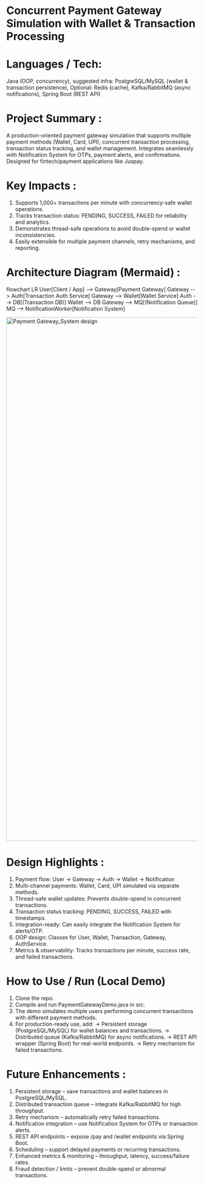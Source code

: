 # Concurrent Payment Gateway Simulation with Wallet & Transaction Processing

# Languages / Tech: 
Java (OOP, concurrency), suggested infra: PostgreSQL/MySQL (wallet & transaction persistence), Optional: Redis (cache), Kafka/RabbitMQ (async notifications), Spring Boot (REST API)

# Project Summary : 

A production-oriented payment gateway simulation that supports multiple payment methods (Wallet, Card, UPI), concurrent transaction processing, transaction status tracking, and wallet management. Integrates seamlessly with Notification System for OTPs, payment alerts, and confirmations. Designed for fintech/payment applications like Juspay.

# Key Impacts : 

1. Supports 1,000+ transactions per minute with concurrency-safe wallet operations.
2. Tracks transaction status: PENDING, SUCCESS, FAILED for reliability and analytics.
3. Demonstrates thread-safe operations to avoid double-spend or wallet inconsistencies.
4. Easily extensible for multiple payment channels, retry mechanisms, and reporting.


# Architecture Diagram (Mermaid) :

flowchart LR
  User[Client / App] --> Gateway[Payment Gateway]
  Gateway --> Auth[Transaction Auth Service]
  Gateway --> Wallet[Wallet Service]
  Auth --> DB[(Transaction DB)]
  Wallet --> DB
  Gateway --> MQ[(Notification Queue)]
  MQ --> NotificationWorker[Notification System]

<img width="3840" height="1378" alt="Payment Gateway_System design" src="https://github.com/user-attachments/assets/f849f358-3c45-4114-b22a-0b48749f999b" />


# Design Highlights : 

1. Payment flow: User → Gateway → Auth → Wallet → Notification
2. Multi-channel payments: Wallet, Card, UPI simulated via separate methods.
3. Thread-safe wallet updates: Prevents double-spend in concurrent transactions.
4. Transaction status tracking: PENDING, SUCCESS, FAILED with timestamps.
5. Integration-ready: Can easily integrate the Notification System for alerts/OTP.
6. OOP design: Classes for User, Wallet, Transaction, Gateway, AuthService.
7. Metrics & observability: Tracks transactions per minute, success rate, and failed transactions.


# How to Use / Run (Local Demo)
1. Clone the repo.
2. Compile and run PaymentGatewayDemo.java in src.
3. The demo simulates multiple users performing concurrent transactions with different payment methods.
4. For production-ready use, add:
    -> Persistent storage (PostgreSQL/MySQL) for wallet balances and transactions.
    -> Distributed queue (Kafka/RabbitMQ) for async notifications.
    -> REST API wrapper (Spring Boot) for real-world endpoints.
    -> Retry mechanism for failed transactions.


# Future Enhancements : 

1. Persistent storage – save transactions and wallet balances in PostgreSQL/MySQL.
2. Distributed transaction queue – integrate Kafka/RabbitMQ for high throughput.
3. Retry mechanism – automatically retry failed transactions.
4. Notification integration – use Notification System for OTPs or transaction alerts.
5. REST API endpoints – expose /pay and /wallet endpoints via Spring Boot.
6. Scheduling – support delayed payments or recurring transactions.
7. Enhanced metrics & monitoring – throughput, latency, success/failure rates.
8. Fraud detection / limits – prevent double-spend or abnormal transactions.

